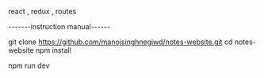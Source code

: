 react , redux , routes

-------instruction manual------

git clone https://github.com/manojsinghnegiwd/notes-website.git
cd notes-website
npm install

npm run dev